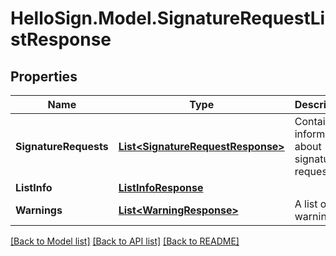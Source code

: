 # HelloSign.Model.SignatureRequestListResponse

## Properties

Name | Type | Description | Notes
------------ | ------------- | ------------- | -------------
**SignatureRequests** | [**List&lt;SignatureRequestResponse&gt;**](SignatureRequestResponse.md) |  Contains information about signature requests.  | [optional] 
**ListInfo** | [**ListInfoResponse**](ListInfoResponse.md) |    | [optional] 
**Warnings** | [**List&lt;WarningResponse&gt;**](WarningResponse.md) |  A list of warnings.  | [optional] 

[[Back to Model list]](../README.md#documentation-for-models) [[Back to API list]](../README.md#documentation-for-api-endpoints) [[Back to README]](../README.md)


